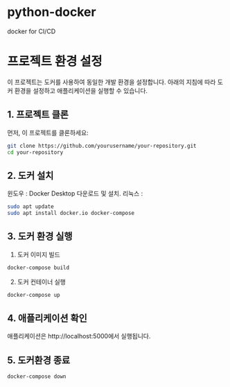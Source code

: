 # python-docker
docker for CI/CD

# 프로젝트 환경 설정

이 프로젝트는 도커를 사용하여 동일한 개발 환경을 설정합니다. 아래의 지침에 따라 도커 환경을 설정하고 애플리케이션을 실행할 수 있습니다.

## 1. 프로젝트 클론
먼저, 이 프로젝트를 클론하세요:

```bash
git clone https://github.com/yourusername/your-repository.git
cd your-repository
```
## 2. 도커 설치
윈도우 : Docker Desktop 다운로드 및 설치.
리눅스 :
```bash
sudo apt update
sudo apt install docker.io docker-compose
```
## 3. 도커 환경 실행
1. 도커 이미지 빌드
```bash
docker-compose build
```
2. 도커 컨테이너 실행
```bash
docker-compose up
```
## 4. 애플리케이션 확인
애플리케이션은 http://localhost:5000에서 실행됩니다.

## 5. 도커환경 종료
```bash
docker-compose down
```
